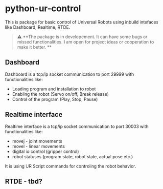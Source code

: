 # python-ur-control
This is package for basic control of Universal Robots using inbuild intefaces
like Dashboard, Realtime, RTDE.

>:warning: **The package is in developement. It can have some bugs or missed functionalities.
I am open for project ideas or cooperation to make it better. **

## Dashboard 
Dashboard is a tcp/ip socket communication to port 29999 with functionalities like:
- Loading program and installation to robot
- Enabling the robot (Servo on/off, Break release)
- Control of the program (Play, Stop, Pause)

## Realtime interface
Realtime interface is a tcp/ip socket communication to port 30003 with functionalities like:
- movej - joint movements
- movel - linear movements
- digital io control (gripper control)
- robot statuses (program state, robot state, actual pose etc.)

It is using UR Script commands for controling the robot behavior. 

## RTDE - tbd?
